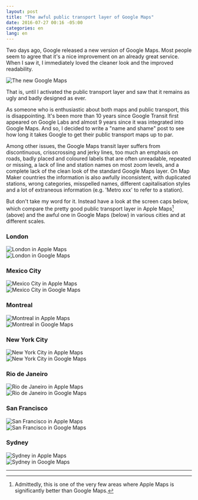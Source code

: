 ```yaml
---
layout: post
title: "The awful public transport layer of Google Maps"
date: 2016-07-27 00:16 -05:00
categories: en
lang: en
---
```


Two days ago, Google released a new version of Google Maps. Most people seem to agree that it's a nice improvement on an already great service. When I saw it, I immediately loved the cleaner look and the improved readability.

<img src="{{ site.baseurl }}/img/blog/new-google-maps.png" class="img-responsive center-block" alt="The new Google Maps">

That is, until I activated the public transport layer and saw that it remains as ugly and badly designed as ever.

As someone who is enthusiastic about both maps and public transport, this is disappointing. It's been more than 10 years since Google Transit first appeared on Google Labs and almost 9 years since it was integrated into Google Maps. And so, I decided to write a "name and shame" post to see how long it takes Google to get their public transport maps up to par.

Among other issues, the Google Maps transit layer suffers from discontinuous, crisscrossing and jerky lines, too much an emphasis on roads, badly placed and coloured labels that are often unreadable, repeated or missing, a lack of line and station names on most zoom levels, and a complete lack of the clean look of the standard Google Maps layer. On Map Maker countries the information is also awfully inconsistent, with duplicated stations, wrong categories, misspelled names, different capitalisation styles and a lot of extraneous information (e.g. 'Metro xxx' to refer to a station).

But don't take my word for it. Instead have a look at the screen caps below, which compare the pretty good public transport layer in Apple Maps[^1] (above) and the awful one in Google Maps (below) in various cities and at different scales.

### London

<img src="{{ site.baseurl }}/img/blog/london-apple.png" class="img-responsive center-block" alt="London in Apple Maps">
<br />
<img src="{{ site.baseurl }}/img/blog/london-google.png" class="img-responsive center-block" alt="London in Google Maps">

### Mexico City

<img src="{{ site.baseurl }}/img/blog/mexico-city-apple.png" class="img-responsive center-block" alt="Mexico City in Apple Maps">
<br />
<img src="{{ site.baseurl }}/img/blog/mexico-city-google.png" class="img-responsive center-block" alt="Mexico City in Google Maps">

### Montreal

<img src="{{ site.baseurl }}/img/blog/montreal-apple.png" class="img-responsive center-block" alt="Montreal in Apple Maps">
<br />
<img src="{{ site.baseurl }}/img/blog/montreal-google.png" class="img-responsive center-block" alt="Montreal in Google Maps">

### New York City

<img src="{{ site.baseurl }}/img/blog/new-york-apple.png" class="img-responsive center-block" alt="New York City in Apple Maps">
<br />
<img src="{{ site.baseurl }}/img/blog/new-york-google.png" class="img-responsive center-block" alt="New York City in Google Maps">

### Rio de Janeiro

<img src="{{ site.baseurl }}/img/blog/rio-apple.png" class="img-responsive center-block" alt="Rio de Janeiro in Apple Maps">
<br />
<img src="{{ site.baseurl }}/img/blog/rio-google.png" class="img-responsive center-block" alt="Rio de Janeiro in Google Maps">

### San Francisco

<img src="{{ site.baseurl }}/img/blog/san-francisco-apple.png" class="img-responsive center-block" alt="San Francisco in Apple Maps">
<br />
<img src="{{ site.baseurl }}/img/blog/san-francisco-google.png" class="img-responsive center-block" alt="San Francisco in Google Maps">

### Sydney

<img src="{{ site.baseurl }}/img/blog/sydney-apple.png" class="img-responsive center-block" alt="Sydney in Apple Maps">
<br />
<img src="{{ site.baseurl }}/img/blog/sydney-google.png" class="img-responsive center-block" alt="Sydney in Google Maps">

----

[^1]: Admittedly, this is one of the very few areas where Apple Maps is significantly better than Google Maps.